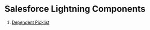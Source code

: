 # Salesforce Lightning Components

<ol>
  <li><a href="../../../SalesforceLC/tree/master/DependentPicklist">Dependent Picklist</a></li>
</ol>
